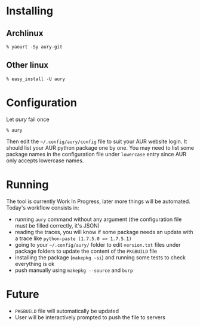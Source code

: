 # Installing

## Archlinux

    % yaourt -Sy aury-git

## Other linux

    % easy_install -U aury

# Configuration

Let *aury* fail once

    % aury

Then edit the ``~/.config/aury/config`` file to suit your AUR website login.
It should list your AUR python package one by one. You may need to list some
package names in the configuration file under ``lowercase`` entry since AUR
only accepts lowercase names.

# Running

The tool is currently Work In Progress, later more things will be automated.
Today's workflow consists in:

- running  ``aury`` command without any argument (the configuration file must be filled correctly, it's JSON)
- reading the traces, you will know if some package needs an update with a trace like ``python-paste (1.7.5.0 => 1.7.5.1)``
- going to your ``~/.config/aury/`` folder to edit ``version.txt`` files under package folders to update the content of the ``PKGBUILD`` file
- installing the package (``makepkg -si``) and running some tests to check everything is ok
- push manually using ``makepkg --source`` and ``burp``

# Future

- ``PKGBUILD`` file will automatically be updated
- User will be interactively prompted to push the file to servers

